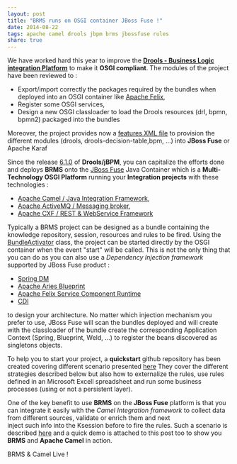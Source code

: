 ```yaml
---
layout: post
title: "BRMS runs on OSGI container JBoss Fuse !"
date: 2014-08-22
tags: apache camel drools jbpm brms jbossfuse rules
share: true
---
```


We have worked hard this year to improve the **[Drools - Business Logic integration Platform](http://www.kiegroup.org/)** to make it **OSGI compliant**. The modules
of the project have been reviewed to :

- Export/import correctly the packages required by the bundles when deployed into an OSGI container like [Apache Felix](http://felix.apache.org), 
- Register some OSGI services,
- Design a new OSGI classloader to load the Drools resources (drl, bpmn, bpmn2) packaged into the bundles
 
Moreover, the project provides now a [features XML file](http://karaf.apache.org/manual/latest-2.3.x/users-guide/provisioning.html) to provision the different modules (drools, drools-decision-table,bpm, ...)
into **JBoss Fuse** or Apache Karaf
 
Since the release [6.1.0](https://github.com/droolsjbpm/drools) of **Drools/jBPM**, you can capitalize the efforts done and deploys **BRMS** onto the [JBoss Fuse](https://www.jboss.org/products/fuse/overview/) Java Container
which is a **Multi-Technology OSGI Platform** running your **Integration projects** with these technologies :

- [Apache Camel / Java Integration Framework](http://camel.apache.org),
- [Apache ActiveMQ / Messaging broker](http://activemq.apache.org),
- [Apache CXF / REST & WebService Framework](http://cxf.apache.org)

Typically a BRMS project can be designed as a bundle containing the knowledge repository, session, resources and rules to be fired. Using the [BundleActivator](https://github.com/cmoulliard/droolsjbpm-osgi-examples/tree/RH.6.0.3.ER4#simple-rule-example) class,
the project can be started directly by the OSGI container when the event "start" will be called.
This is not the only thing that you can do as you can also use a *Dependency Injection framework* supported by JBoss Fuse product :
 
- [Spring DM](http://docs.spring.io/spring-osgi/docs/current/reference/html/)
- [Apache Aries Blueprint](http://aries.apache.org/modules/blueprint.html)
- [Apache Felix Service Component Runtime](http://felix.apache.org/documentation/subprojects/apache-felix-maven-scr-plugin/scr-annotations.html)
- [CDI](https://ops4j1.jira.com/wiki/display/PAXCDI/Pax+CDI)

to design your architecture. No matter which injection mechanism you prefer to use, JBoss Fuse will scan the bundles deployed and will create with the classloader of the bundle 
create the corresponding Application Context (Spring, Blueprint, Weld, ...) to register the beans discovered as singletons objects.

To help you to start your project, a **quickstart** github repository has been created covering different scenario presented [here](https://github.com/cmoulliard/droolsjbpm-osgi-examples/blob/RH.6.0.3.ER4/README.adoc)
They cover the different strategies described below but also how to externalize the rules, use rules defined in an Microsoft Excell spreadsheet and run some business processes (using or not a persistent layer).

One of the key benefit to use **BRMS** on the **JBoss Fuse** platform is that you can integrate it easily with the *Camel Integration framework* to collect data from different sources, validate or enrich them and next  
inject such info into the Ksession before to fire the rules. Such a scenario is described [here](https://github.com/cmoulliard/droolsjbpm-osgi-examples/blob/RH.6.0.3.ER4/README.adoc#integration-with-camel-example) and a quick demo is attached to this post
too to show you **BRMS** and **Apache Camel** in action.

BRMS & Camel Live !

<script type="text/javascript" src="https://asciinema.org/a/11644.js" id="asciicast-11644" async></script>


